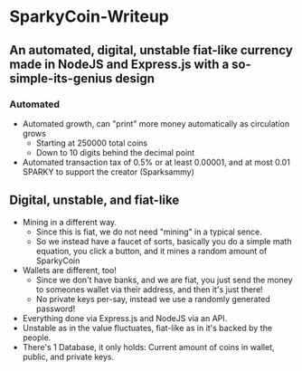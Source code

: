 # SparkyCoin-Writeup
## An automated, digital, unstable fiat-like currency made in NodeJS and Express.js with a so-simple-its-genius design

### Automated
* Automated growth, can "print" more money automatically as circulation grows
  * Starting at 250000 total coins
  * Down to 10 digits behind the decimal point
* Automated transaction tax of 0.5% or at least 0.00001, and at most 0.01 SPARKY to support the creator (Sparksammy)

## Digital, unstable, and fiat-like
* Mining in a different way.
  * Since this is fiat, we do not need "mining" in a typical sence.
  * So we instead have a faucet of sorts, basically you do a simple math equation, you click a button, and it mines a random amount of SparkyCoin
* Wallets are different, too!
  * Since we don't have banks, and we are fiat, you just send the money to someones wallet via their address, and then it's just there!
  * No private keys per-say, instead we use a randomly generated password!
* Everything done via Express.js and NodeJS via an API.
* Unstable as in the value fluctuates, fiat-like as in it's backed by the people.
* There's 1 Database, it only holds: Current amount of coins in wallet, public, and private keys.
